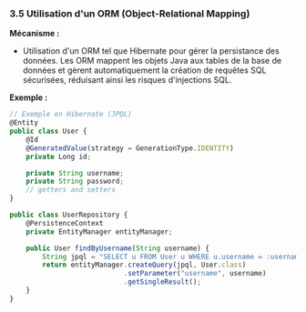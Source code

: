 ### 3.5 Utilisation d'un ORM (Object-Relational Mapping)

**Mécanisme :**

- Utilisation d'un ORM tel que Hibernate pour gérer la persistance des données. Les ORM mappent les objets Java aux tables de la base de données et gèrent automatiquement la création de requêtes SQL sécurisées, réduisant ainsi les risques d'injections SQL.

**Exemple :**

```jsx
// Exemple en Hibernate (JPQL)
@Entity
public class User {
    @Id
    @GeneratedValue(strategy = GenerationType.IDENTITY)
    private Long id;

    private String username;
    private String password;
    // getters and setters
}

public class UserRepository {
    @PersistenceContext
    private EntityManager entityManager;

    public User findByUsername(String username) {
        String jpql = "SELECT u FROM User u WHERE u.username = :username";
        return entityManager.createQuery(jpql, User.class)
                            .setParameter("username", username)
                            .getSingleResult();
    }
}

```